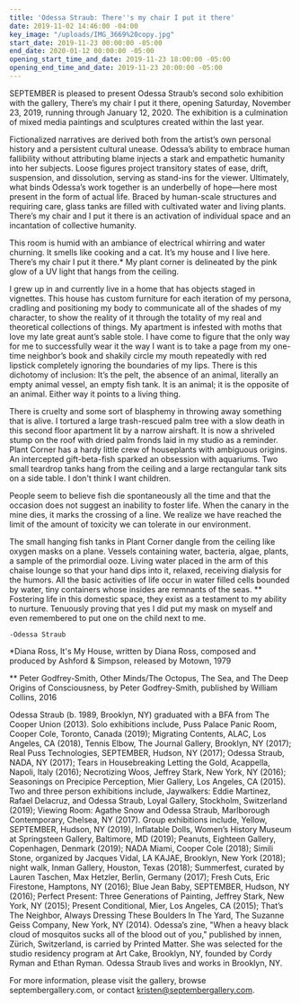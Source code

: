 ```yaml
---
title: 'Odessa Straub: There''s my chair I put it there'
date: 2019-11-02 14:46:00 -04:00
key_image: "/uploads/IMG_3669%20copy.jpg"
start_date: 2019-11-23 00:00:00 -05:00
end_date: 2020-01-12 00:00:00 -05:00
opening_start_time_and_date: 2019-11-23 18:00:00 -05:00
opening_end_time_and_date: 2019-11-23 20:00:00 -05:00
---
```


SEPTEMBER is pleased to present Odessa Straub’s second solo exhibition with the gallery, There’s my chair I put it there, opening Saturday, November 23, 2019, running through January 12, 2020. The exhibition is a culmination of mixed media paintings and sculptures created within the last year. 

Fictionalized narratives are derived both from the artist’s own personal history and a persistent cultural unease. Odessa’s ability to embrace human fallibility without attributing blame injects a stark and empathetic humanity into her subjects. Loose figures project transitory states of ease, drift, suspension, and dissolution, serving as stand-ins for the viewer. Ultimately, what binds Odessa’s work together is an underbelly of hope—here most present in the form of actual life. Braced by human-scale structures and requiring care, glass tanks are filled with cultivated water and living plants. There’s my chair and I put it there is an activation of individual space and an incantation of collective humanity. 


This room is humid with an ambiance of electrical whirring and water churning. It smells like cooking and a cat. It’s my house and I live here. There’s my chair I put it there.* My plant corner is delineated by the pink glow of a UV light that hangs from the ceiling.
 
I grew up in and currently live in a home that has objects staged in vignettes. This house has custom furniture for each iteration of my persona, cradling and positioning my body to communicate all of the shades of my character, to show the reality of it through the totality of my real and theoretical collections of things. My apartment is infested with moths that love my late great aunt’s sable stole. I have come to figure that the only way for me to successfully wear it the way I want is to take a page from my one-time neighbor’s book and shakily circle my mouth repeatedly with red lipstick completely ignoring the boundaries of my lips. There is this dichotomy of inclusion: It’s the pelt, the absence of an animal, literally an empty animal vessel, an empty fish tank. It is an animal; it is the opposite of an animal. Either way it points to a living thing. 

There is cruelty and some sort of blasphemy in throwing away something that is alive. I tortured a large trash-rescued palm tree with a slow death in this second floor apartment lit by a narrow airshaft. It is now a shriveled stump on the roof with dried palm fronds laid in my studio as a reminder. Plant Corner has a hardy little crew of houseplants with ambiguous origins. An intercepted gift-beta-fish sparked an obsession with aquariums. Two small teardrop tanks hang from the ceiling and a large rectangular tank sits on a side table. I don't think I want children.

People seem to believe fish die spontaneously all the time and that the occasion does not suggest an inability to foster life. When the canary in the mine dies, it marks the crossing of a line. We realize we have reached the limit of the amount of toxicity we can tolerate in our environment.

The small hanging fish tanks in Plant Corner dangle from the ceiling like oxygen masks on a plane. Vessels containing water, bacteria, algae, plants, a sample of the primordial ooze. Living water placed in the arm of this chaise lounge so that your hand dips into it, relaxed, receiving dialysis for the humors. All the basic activities of life occur in water filled cells bounded by water, tiny containers whose insides are remnants of the seas. ** Fostering life in this domestic space, they exist as a testament to my ability to nurture. Tenuously proving that yes I did put my mask on myself and even remembered to put one on the child next to me.

	-Odessa Straub

*Diana Ross, It's My House, written by Diana Ross, composed and produced by Ashford & Simpson, released by Motown, 1979

** Peter Godfrey-Smith, Other Minds/The Octopus, The Sea, and The Deep Origins of Consciousness, by Peter Godfrey-Smith, published by William Collins, 2016


Odessa Straub (b. 1989, Brooklyn, NY) graduated with a BFA from The Cooper Union (2013). Solo exhibitions include, Puss Palace Panic Room, Cooper Cole, Toronto, Canada (2019); Migrating Contents, ALAC, Los Angeles, CA (2018), Tennis Elbow, The Journal Gallery, Brooklyn, NY (2017); Real Puss Technologies, SEPTEMBER, Hudson, NY (2017); Odessa Straub, NADA, NY (2017); Tears in Housebreaking Letting the Gold, Acappella, Napoli, Italy (2016); Necrotizing Woos, Jeffrey Stark, New York, NY (2016); Seasonings on Precipice Perception, Mier Gallery, Los Angeles, CA (2015). Two and three person exhibitions include, Jaywalkers: Eddie Martinez, Rafael Delacruz, and Odessa Straub, Loyal Gallery, Stockholm, Switzerland (2019); Viewing Room: Agathe Snow and Odessa Straub, Marlborough Contemporary, Chelsea, NY (2017). Group exhibitions include, Yellow, SEPTEMBER, Hudson, NY (2019), Inflatable Dolls, Women’s History Museum at Springsteen Gallery, Baltimore, MD (2019); Peanuts, Eighteen Gallery, Copenhagen, Denmark (2019); NADA Miami, Cooper Cole (2018); Simili Stone, organized by Jacques Vidal, LA KAJAE, Brooklyn, New York (2018); night walk, Inman Gallery, Houston, Texas (2018); Summerfest, curated by Lauren Taschen, Max Hetzler, Berlin, Germany (2017); Fresh Cuts, Eric Firestone, Hamptons, NY (2016); Blue Jean Baby, SEPTEMBER, Hudson, NY (2016); Perfect Present: Three Generations of Painting, Jeffrey Stark, New York, NY (2015); Present Conditional, Mier, Los Angeles, CA (2015); That’s The Neighbor, Always Dressing These Boulders In The Yard, The Suzanne Geiss Company, New York, NY (2014). Odessa’s zine, "When a heavy black cloud of mosquitos sucks all of the blood out of you," published by innen, Zürich, Switzerland, is carried by Printed Matter. She was selected for the studio residency program at Art Cake, Brooklyn, NY, founded by Cordy Ryman and Ethan Ryman. Odessa Straub lives and works in Brooklyn, NY.

For more information, please visit the gallery, browse septembergallery.com, or contact kristen@septembergallery.com. 